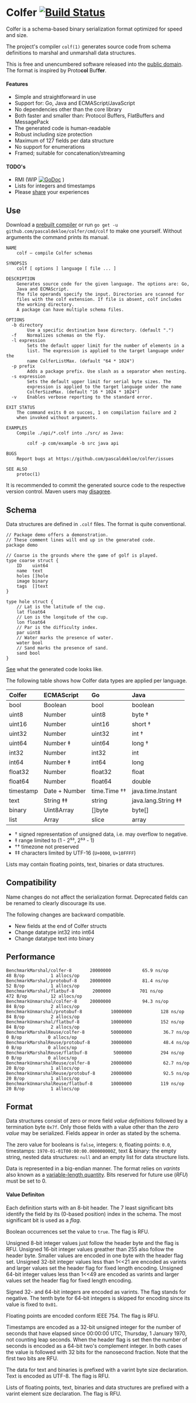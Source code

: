 # Colfer [![Build Status](https://travis-ci.org/pascaldekloe/colfer.svg?branch=master)](https://travis-ci.org/pascaldekloe/colfer)

Colfer is a schema-based binary serialization format optimized for speed and
size.

The project's compiler `colf(1)` generates source code from schema definitions
to marshal and unmarshall data structures.

This is free and unencumbered software released into the
[public domain](http://creativecommons.org/publicdomain/zero/1.0).
The format is inspired by Proto**col** Buf**fer**.


#### Features

* Simple and straightforward in use
* Support for: Go, Java and ECMAScript/JavaScript
* No dependencies other than the core library
* Both faster and smaller than: Protocol Buffers, FlatBuffers and MessagePack
* The generated code is human-readable
* Robust including size protection
* Maximum of 127 fields per data structure
* No support for enumerations
* Framed; suitable for concatenation/streaming

#### TODO's

* RMI (WIP
[![GoDoc](https://godoc.org/github.com/pascaldekloe/colfer/rpc?status.svg)](https://godoc.org/github.com/pascaldekloe/colfer/rpc)
)
* Lists for integers and timestamps
* Please [share](https://github.com/pascaldekloe/colfer/wiki/Users#production-use) your experiences



## Use

Download a [prebuilt compiler](https://github.com/pascaldekloe/colfer/releases)
or run `go get -u github.com/pascaldekloe/colfer/cmd/colf` to make one yourself.
Without arguments the command prints its manual.

```
NAME
	colf — compile Colfer schemas

SYNOPSIS
	colf [ options ] language [ file ... ]

DESCRIPTION
	Generates source code for the given language. The options are: Go,
	Java and ECMAScript.
	The file operands specify the input. Directories are scanned for
	files with the colf extension. If file is absent, colf includes
	the working directory.
	A package can have multiple schema files.

OPTIONS
  -b directory
    	Use a specific destination base directory. (default ".")
  -f	Normalizes schemas on the fly.
  -l expression
    	Sets the default upper limit for the number of elements in a
    	list. The expression is applied to the target language under the
    	name ColferListMax. (default "64 * 1024")
  -p prefix
    	Adds a package prefix. Use slash as a separator when nesting.
  -s expression
    	Sets the default upper limit for serial byte sizes. The
    	expression is applied to the target language under the name
    	ColferSizeMax. (default "16 * 1024 * 1024")
  -v	Enables verbose reporting to the standard error.

EXIT STATUS
	The command exits 0 on succes, 1 on compilation failure and 2
	when invoked without arguments.

EXAMPLES
	Compile ./api/*.colf into ./src/ as Java:

		colf -p com/example -b src java api

BUGS
	Report bugs at https://github.com/pascaldekloe/colfer/issues

SEE ALSO
	protoc(1)
```


It is recommended to commit the generated source code to the respective version
control.
Maven users may [disagree](https://github.com/pascaldekloe/colfer/wiki/Java#maven).



## Schema

Data structures are defined in `.colf` files. The format is quite conventional.

```
// Package demo offers a demonstration.
// These comment lines will end up in the generated code.
package demo

// Coarse is the grounds where the game of golf is played.
type coarse struct {
	ID    uint64
	name  text
	holes []hole
	image binary
	tags  []text
}

type hole struct {
	// Lat is the latitude of the cup.
	lat float64
	// Lon is the longitude of the cup.
	lon float64
	// Par is the difficulty index.
	par uint8
	// Water marks the presence of water.
	water bool
	// Sand marks the presence of sand.
	sand bool
}
```

[See](https://gist.github.com/pascaldekloe/f5f15729cceefe430c9858d58e0dd1a3)
what the generated code looks like.

The following table shows how Colfer data types are applied per language.

| Colfer	| ECMAScript	| Go		| Java		|
|:--------------|:--------------|:--------------|:--------------|
| bool		| Boolean	| bool		| boolean	|
| uint8		| Number	| uint8		| byte †	|
| uint16	| Number	| uint16	| short †	|
| uint32	| Number	| uint32	| int †		|
| uint64	| Number ‡	| uint64	| long †	|
| int32		| Number	| int32		| int		|
| int64		| Number ‡	| int64		| long		|
| float32	| Number	| float32	| float		|
| float64	| Number	| float64	| double	|
| timestamp	| Date + Number	| time.Time ††	| java.time.Instant |
| text		| String ‡‡	| string	| java.lang.String ‡‡ |
| binary	| Uint8Array	| []byte	| byte[]	|
| list		| Array		| slice		| array		|

* † signed representation of unsigned data, i.e. may overflow to negative.
* ‡ range limited to (1 - 2⁵³, 2⁵³ - 1)
* †† timezone not preserved
* ‡‡ characters limited by UTF-16 (`U+0000`, `U+10FFFF`)

Lists may contain floating points, text, binaries or data structures.


## Compatibility

Name changes do not affect the serialization format. Deprecated fields can be
renamed to clearly discourage its use.

The following changes are backward compatible.
* New fields at the end of Colfer structs
* Change datatype int32 into int64
* Change datatype text into binary



## Performance

```
BenchmarkMarshal/colfer-8   	20000000	        65.9 ns/op	      48 B/op	       1 allocs/op
BenchmarkMarshal/protobuf-8 	20000000	        81.4 ns/op	      52 B/op	       1 allocs/op
BenchmarkMarshal/flatbuf-8  	 2000000	       701 ns/op	     472 B/op	      12 allocs/op
BenchmarkUnmarshal/colfer-8 	20000000	        94.3 ns/op	      84 B/op	       2 allocs/op
BenchmarkUnmarshal/protobuf-8         	10000000	       128 ns/op	      84 B/op	       2 allocs/op
BenchmarkUnmarshal/flatbuf-8          	10000000	       152 ns/op	      84 B/op	       2 allocs/op
BenchmarkMarshalReuse/colfer-8        	50000000	        36.7 ns/op	       0 B/op	       0 allocs/op
BenchmarkMarshalReuse/protobuf-8      	30000000	        48.4 ns/op	       0 B/op	       0 allocs/op
BenchmarkMarshalReuse/flatbuf-8       	 5000000	       294 ns/op	       0 B/op	       0 allocs/op
BenchmarkUnmarshalReuse/colfer-8      	20000000	        62.7 ns/op	      20 B/op	       1 allocs/op
BenchmarkUnmarshalReuse/protobuf-8    	20000000	        92.5 ns/op	      20 B/op	       1 allocs/op
BenchmarkUnmarshalReuse/flatbuf-8     	10000000	       119 ns/op	      20 B/op	       1 allocs/op
```



## Format

Data structures consist of zero or more field *value definitions* followed by a
termination byte `0x7f`. Only those fields with a value other than the *zero
value* may be serialized. Fields appear in order as stated by the schema.

The zero value for booleans is `false`, integers: `0`, floating points: `0.0`,
timestamps: `1970-01-01T00:00:00.000000000Z`, text & binary: the empty
string, nested data structures: `null` and an empty list for data structure
lists.

Data is represented in a big-endian manner. The format relies on *varints* also
known as a
[variable-length quantity](https://en.wikipedia.org/wiki/Variable-length_quantity).
Bits reserved for future use (*RFU*) must be set to 0.


#### Value Definiton

Each definition starts with an 8-bit header. The 7 least significant bits
identify the field by its (0-based position) index in the schema. The most
significant bit is used as a *flag*.

Boolean occurrences set the value to `true`. The flag is RFU.

Unsigned 8-bit integer values just follow the header byte and the flag is RFU.
Unsigned 16-bit integer values greather than 255 also follow the header byte.
Smaller values are encoded in one byte with the header flag set.
Unsigned 32-bit integer values less than 1<<21 are encoded as varints and
larger values set the header flag for fixed length encoding.
Unsigned 64-bit integer values less than 1<<49 are encoded as varints and
larger values set the header flag for fixed length encoding.

Signed 32- and 64-bit integers are encoded as varints. The flag stands for
negative. The tenth byte for 64-bit integers is skipped for encoding since its
value is fixed to `0x01`.

Floating points are encoded conform IEEE 754. The flag is RFU.

Timestamps are encoded as a 32-bit unsigned integer for the number of seconds
that have elapsed since 00:00:00 UTC, Thursday, 1 January 1970, not counting
leap seconds. When the header flag is set then the number of seconds is encoded
as a 64-bit two's complement integer. In both cases the value is followed with
32 bits for the nanosecond fraction. Note that the first two bits are RFU.

The data for text and binaries is prefixed with a varint byte size declaration.
Text is encoded as UTF-8. The flag is RFU.

Lists of floating points, text, binaries and data structures are prefixed with a
varint element size declaration. The flag is RFU.
